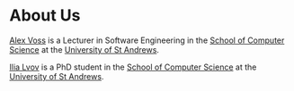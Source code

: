 # About Us 

[Alex Voss](http://www.alexandervoss.de) is a Lecturer in Software Engineering in the 
[School of Computer Science](https://www.cs.st-andrews.ac.uk) at the 
[University of St Andrews](https://www.st-andrews.ac.uk). 

[Ilia Lvov](https://scholar.google.co.uk/citations?user=dZxi1Q8AAAAJ) is a PhD student in the 
[School of Computer Science](https://www.cs.st-andrews.ac.uk) at the 
[University of St Andrews](https://www.st-andrews.ac.uk). 
